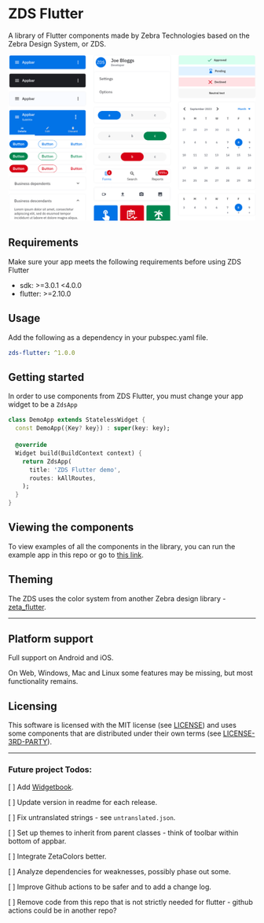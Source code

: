 # ZDS Flutter

A library of Flutter components made by Zebra Technologies based on the Zebra Design System, or ZDS.

<picture>
  <source media="(prefers-color-scheme: dark)" srcset="assets/zds-dark.png">
  <img alt="zds_flutter example" src="assets/zds-light.png">
</picture>

## Requirements

Make sure your app meets the following requirements before using ZDS Flutter

- sdk: >=3.0.1 <4.0.0
- flutter: >=2.10.0

## Usage

Add the following as a dependency in your pubspec.yaml file.

```yml
zds-flutter: ^1.0.0
```

## Getting started

In order to use components from ZDS Flutter, you must change your app widget to be a `ZdsApp`

```dart
class DemoApp extends StatelessWidget {
  const DemoApp({Key? key}) : super(key: key);

  @override
  Widget build(BuildContext context) {
    return ZdsApp(
      title: 'ZDS Flutter demo',
      routes: kAllRoutes,
    );
  }
}

```

## Viewing the components

To view examples of all the components in the library, you can run the example app in this repo or go to [this link](https://zebradevs.github.io/zds_flutter).

## Theming

The ZDS uses the color system from another Zebra design library - [zeta_flutter](https://pub.dev/packages/zeta_flutter).

---

## Platform support

Full support on Android and iOS.

On Web, Windows, Mac and Linux some features may be missing, but most functionality remains.

## Licensing

This software is licensed with the MIT license (see [LICENSE](./LICENSE)) and uses some components that are distributed under their own terms (see [LICENSE-3RD-PARTY](./LICENSE-3RD-PARTY)).

---

### Future project Todos:

[ ] Add [Widgetbook](https://pub.dev/packages/widgetbook).

[ ] Update version in readme for each release.

[ ] Fix untranslated strings - see `untranslated.json`.

[ ] Set up themes to inherit from parent classes - think of toolbar within bottom of appbar.

[ ] Integrate ZetaColors better.

[ ] Analyze dependencies for weaknesses, possibly phase out some.

[ ] Improve Github actions to be safer and to add a change log.

[ ] Remove code from this repo that is not strictly needed for flutter - github actions could be in another repo?
